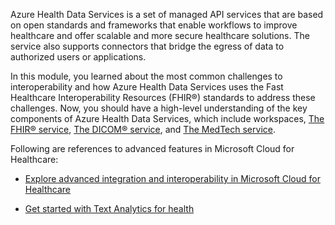 Azure Health Data Services is a set of managed API services that are based on open standards and frameworks that enable workflows to improve healthcare and offer scalable and more secure healthcare solutions. The service also supports connectors that bridge the egress of data to authorized users or applications.

In this module, you learned about the most common challenges to interoperability and how Azure Health Data Services uses the Fast Healthcare Interoperability Resources (FHIR®) standards to address these challenges. Now, you should have a high-level understanding of the key components of Azure Health Data Services, which include workspaces, [The FHIR® service](/azure/healthcare-apis/fhir/overview), [The DICOM® service](/azure/healthcare-apis/dicom/dicom-services-overview), and [The MedTech service](/azure/healthcare-apis/iot/overview).

Following are references to advanced features in Microsoft Cloud for Healthcare:

- [Explore advanced integration and interoperability in Microsoft Cloud for Healthcare](/training/paths/healthcare-advanced-integration-interoperability/)

- [Get started with Text Analytics for health](/training/paths/get-started-text-analytics/)
